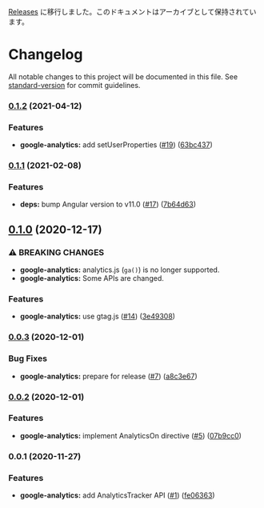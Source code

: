 [Releases](https://github.com/classi/angular-devkit/releases) に移行しました。このドキュメントはアーカイブとして保持されています。

# Changelog

All notable changes to this project will be documented in this file. See [standard-version](https://github.com/conventional-changelog/standard-version) for commit guidelines.

### [0.1.2](https://github.com/classi/angular-devkit/compare/google-analytics-v0.1.1...google-analytics-v0.1.2) (2021-04-12)

### Features

- **google-analytics:** add setUserProperties ([#19](https://github.com/classi/angular-devkit/issues/19)) ([63bc437](https://github.com/classi/angular-devkit/commit/63bc4379a7a0c6a42476322c558e1a59c6524346))

### [0.1.1](https://github.com/classi/angular-devkit/compare/google-analytics-v0.1.0...google-analytics-v0.1.1) (2021-02-08)

### Features

- **deps:** bump Angular version to v11.0 ([#17](https://github.com/classi/angular-devkit/issues/17)) ([7b64d63](https://github.com/classi/angular-devkit/commit/7b64d63d9af0f58f2cf642d675b2d8f4af06ec54))

## [0.1.0](https://github.com/classi/angular-devkit/compare/google-analytics-v0.0.3...google-analytics-v0.1.0) (2020-12-17)

### ⚠ BREAKING CHANGES

- **google-analytics:** analytics.js (`ga()`) is no longer supported.
- **google-analytics:** Some APIs are changed.

### Features

- **google-analytics:** use gtag.js ([#14](https://github.com/classi/angular-devkit/issues/14)) ([3e49308](https://github.com/classi/angular-devkit/commit/3e493085e1d6b6eea1571b67b0cfbe98b9920c84))

### [0.0.3](https://github.com/classi/angular-devkit/compare/google-analytics-v0.0.2...google-analytics-v0.0.3) (2020-12-01)

### Bug Fixes

- **google-analytics:** prepare for release ([#7](https://github.com/classi/angular-devkit/issues/7)) ([a8c3e67](https://github.com/classi/angular-devkit/commit/a8c3e67563f8507d2b1248c1c06735ba6ee3f170))

### [0.0.2](https://github.com/classi/angular-devkit/compare/google-analytics-v0.0.1...google-analytics-v0.0.2) (2020-12-01)

### Features

- **google-analytics:** implement AnalyticsOn directive ([#5](https://github.com/classi/angular-devkit/issues/5)) ([07b9cc0](https://github.com/classi/angular-devkit/commit/07b9cc0fb2495788bbfd273841b2a40e1c948863))

### 0.0.1 (2020-11-27)

### Features

- **google-analytics:** add AnalyticsTracker API ([#1](https://github.com/classi/angular-devkit/issues/1)) ([fe06363](https://github.com/classi/angular-devkit/commit/fe06363f022d81db8e038bf9bb046b4e1afe4096))
